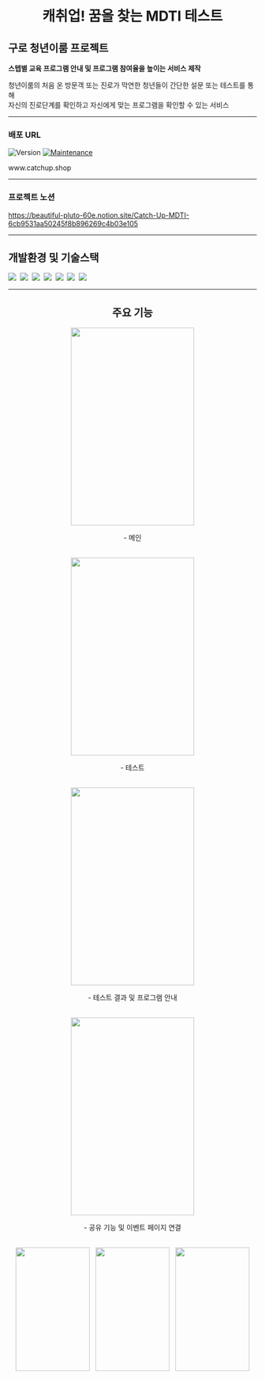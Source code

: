 <h1 align="center">캐취업! 꿈을 찾는 MDTI 테스트</h1>

<h2>구로 청년이룸 프로젝트</h2>

<b>스텝별 교육 프로그램 안내 및 프로그램 참여율을 높이는 서비스 제작</b>


<p>
청년이룸의 처음 온 방문객 또는 진로가 막연한 청년들이 간단한 설문 또는 테스트를 통해<br/>
자신의 진로단계를 확인하고 자신에게 맞는 프로그램을 확인할 수 있는 서비스<br/>
</p>

---

### 배포 URL

<p>
  <img alt="Version" src="https://img.shields.io/badge/version-1.0.0-blue.svg?cacheSeconds=2592000" />
  <a href="https://github.com/kefranabg/readme-md-generator/graphs/commit-activity" target="_blank">
    <img alt="Maintenance" src="https://img.shields.io/badge/Maintained%3F-yes-green.svg" />
  </a>
</p>
www.catchup.shop

---

### 프로젝트 노션

https://beautiful-pluto-60e.notion.site/Catch-Up-MDTI-6cb9531aa50245f8b896269c4b03e105

---
## 개발환경 및 기술스택

<p>
  <img src="https://img.shields.io/badge/html5-E34F26?style=for-the-badge&logo=html5&logoColor=white">&nbsp
  <img src="https://img.shields.io/badge/css-1572B6?style=for-the-badge&logo=css3&logoColor=white">&nbsp
  <img src="https://img.shields.io/badge/javascript-F7DF1E?style=for-the-badge&logo=javascript&logoColor=white">&nbsp
  <img src="https://img.shields.io/badge/react-61DAFB?style=for-the-badge&logo=react&logoColor=white">&nbsp
  <img src="https://img.shields.io/badge/node.js-339933?style=for-the-badge&logo=Node.js&logoColor=white">&nbsp
  <img src="https://img.shields.io/badge/python-346e9e?style=for-the-badge&logo=Python&logoColor=f2cc45">&nbsp
  <img src="https://img.shields.io/badge/flask-ffffff?style=for-the-badge&logo=Flask&logoColor=black">&nbsp
</p>

---

<div align="center">
<h2>주요 기능</h2>

<img src="https://user-images.githubusercontent.com/62434898/159136913-3f04c6de-83bc-4e94-9ab1-0dc43ddbf5b4.gif" width="250px" height="400px">
<p>- 메인</p>
<br/>
<img src="https://user-images.githubusercontent.com/62434898/159137051-60940da5-0dae-4a6b-adc6-2f4566bf7275.gif" width="250px" height="400px">
<p>- 테스트 </p>
<br/>  
<img src="https://user-images.githubusercontent.com/62434898/159137220-75ba26ab-e406-4e9c-b845-5a3ee1934a35.gif" width="250px" height="400px">
<p>- 테스트 결과 및 프로그램 안내</p>
<br/>
<img src="https://user-images.githubusercontent.com/62434898/159137360-5c575aec-2241-4c74-bc84-8957e5c307f8.gif" width="250px" height="400px">
<p>- 공유 기능 및 이벤트 페이지 연결</p>
<br/>
<img src="https://user-images.githubusercontent.com/62434898/159137370-f7c88a7b-bd4d-43e7-9af4-723626700cef.png" width="150px" height="250px">
&nbsp
<img src="https://user-images.githubusercontent.com/62434898/159137375-70b6c8dc-ce5e-4324-9c8c-d3af599a7109.PNG" width="150px" height="250px">
&nbsp
<img src="https://user-images.githubusercontent.com/62434898/159137439-d0fd6869-1049-40f7-94ea-3aa1052fa2ea.PNG" width="150px" height="250px">
<br/>  

  
</div>

